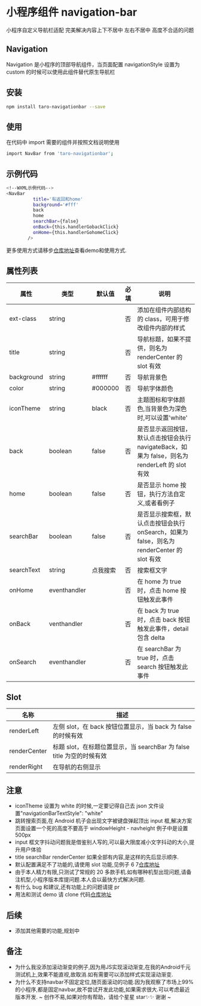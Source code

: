 # 小程序组件 navigation-bar

小程序自定义导航栏适配 完美解决内容上下不居中 左右不居中 高度不合适的问题

## Navigation

Navigation 是小程序的顶部导航组件，当页面配置 navigationStyle 设置为 custom 的时候可以使用此组件替代原生导航栏

## 安装

```bash
npm install taro-navigationbar --save
```

## 使用

在代码中 import 需要的组件并按照文档说明使用

```bash
import NavBar from 'taro-navigationbar';
```

## 示例代码

```bash
<!--WXML示例代码-->
<NavBar
          title='有返回和home'
          background='#fff'
          back
          home
          searchBar={false}
          onBack={this.handlerGobackClick}
          onHome={this.handlerGohomeClick}
        />
```

更多使用方式请移步[仓库地址](https://github.com/lingxiaoyi/Taro-navigation-bar)查看demo和使用方式.

## 属性列表

| 属性       | 类型         | 默认值   | 必填 | 说明                                                                                            |
| ---------- | ------------ | -------- | ---- | ----------------------------------------------------------------------------------------------- |
| ext-class  | string       |          | 否   | 添加在组件内部结构的 class，可用于修改组件内部的样式                                            |
| title      | string       |          | 否   | 导航标题，如果不提供，则名为 renderCenter 的 slot 有效                                          |
| background | string       | #ffffff  | 否   | 导航背景色                                                                                      |
| color      | string       | #000000  | 否   | 导航字体颜色                                                                                    |
| iconTheme  | string       | black    | 否   | 主题图标和字体颜色,当背景色为深色时,可以设置'white'                                             |
| back       | boolean      | false    | 否   | 是否显示返回按钮，默认点击按钮会执行 navigateBack，如果为 false，则名为 renderLeft 的 slot 有效 |
| home       | boolean      | false    | 否   | 是否显示 home 按钮，执行方法自定义,或者看例子                                                   |
| searchBar  | boolean      | false    | 否   | 是否显示搜索框，默认点击按钮会执行 onSearch，如果为 false，则名为 renderCenter 的 slot 有效     |
| searchText | string       | 点我搜索 | 否   | 搜索框文字                                                                                      |
| onHome     | eventhandler |          | 否   | 在 home 为 true 时，点击 home 按钮触发此事件                                                    |
| onBack     | venthandler  |          | 否   | 在 back 为 true 时，点击 back 按钮触发此事件，detail 包含 delta                                 |
| onSearch   | eventhandler |          | 否   | 在 searchBar 为 true 时，点击 search 按钮触发此事件                                             |

## Slot

| 名称         | 描述                                                                  |
| ------------ | --------------------------------------------------------------------- |
| renderLeft   | 左侧 slot，在 back 按钮位置显示，当 back 为 false 的时候有效          |
| renderCenter | 标题 slot，在标题位置显示，当 searchBar 为 false title 为空的时候有效 |
| renderRight  | 在导航的右侧显示                                                      |

## 注意

- iconTheme 设置为 white 的时候,一定要记得自己去 json 文件设置"navigationBarTextStyle": "white"
- 跳转搜索页面,在 Android 机子会出现文字被键盘弹起顶出 input 框,解决方案页面设置一个死的高度不要高于 windowHeight - navheight 例子中是设置 500px
- input 框文字抖动问题我是借鉴别人写的,可以最大限度减小文字抖动的大小,提升用户体验
- title searchBar renderCenter 如果全部有内容,是这样的先后显示顺序.
- 默认配置满足不了功能的,请使用 slot 功能,见例子 6 7[仓库地址](https://github.com/lingxiaoyi/Taro-navigation-bar)
- 由于本人精力有限,只测试了常规的 20 多款手机.如有哪种机型出现问题,请备注机型,小程序版本库提问题.本人会以最快方式解决问题.
- 有什么 bug 和建议,还有功能上的问题请提 pr
- 用法和测试 demo 请 clone 代码[仓库地址](https://github.com/lingxiaoyi/Taro-navigation-bar)

## 后续

- 添加其他需要的功能,规划中

## 备注

- 为什么我没添加滚动渐变的例子,因为用JS实现滚动渐变,在我的Android千元测试机上,效果不能直视,故取消.如有需要可以添加样式实现滚动渐变.
- 为什么不支持navbar不固定定位,随页面滚动的功能.因为我观察了市场上99%的小程序,都是固定navbar,故不尝试开发此功能,如果需求很大.可以考虑最近版本开发.
~
创作不易,如果对你有帮助，请给个星星 star✨✨ 谢谢
~
